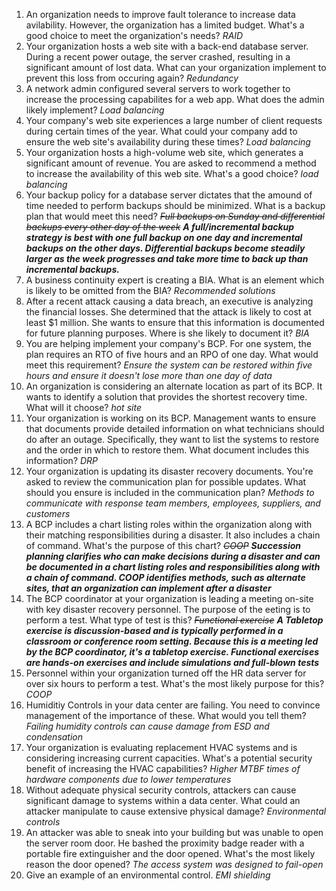 1. An organization needs to improve fault tolerance to increase data avilability. However, the organization has a limited budget. What's a good choice to meet the organization's needs? _RAID_
2. Your organization hosts a web site with a back-end database server. During a recent power outage, the server crashed, resulting in a significant amount of lost data. What can your organization implement to prevent this loss from occuring again? _Redundancy_
3. A network admin configured several servers to work together to increase the processing capabilites for a web app. What does the admin likely implement? _Load balancing_
4. Your company's web site experiences a large number of client requests during certain times of the year. What could your company add to ensure the web site's availability during these times? _Load balancing_
5. Your organization hosts a high-volume web site, which generates a significant amount of revenue. You are asked to recommend a method to increase the availability of this web site. What's a good choice? _load balancing_
6. Your backup policy for a database server dictates that the amound of time needed to perform backups should be minimized. What is a backup plan that would meet this need? _~~Full backups on Sunday and differential backups every other day of the week~~ **A full/incremental backup strategy is best with one full backup on one day and incremental backups on the other days. Differential backups become steadily larger as the week progresses and take more time to back up than incremental backups.**_
7. A business continuity expert is creating a BIA. What is an element which is likely to be omitted from the BIA? _Recommended solutions_
8. After a recent attack causing a data breach, an executive is analyzing the financial losses. She determined that the attack is likely to cost at least $1 million. She wants to ensure that this information is documented for future planning purposes. Where is she likely to document it? _BIA_
9. You are helping implement your company's BCP. For one system, the plan requires an RTO of five hours and an RPO of one day. What would meet this requirement? _Ensure the system can be restored within five hours and ensure it doesn't lose more than one day of data_
10. An organization is considering an alternate location as part of its BCP. It wants to identify a solution that provides the shortest recovery time. What will it choose? _hot site_
11. Your organization is working on its BCP. Management wants to ensure that documents provide detailed information on what technicians should do after an outage. Specifically, they want to list the systems to restore and the order in which to restore them. What document includes this information? _DRP_
12. Your organization is updating its disaster recovery documents. You're asked to review the communication plan for possible updates. What should you ensure is included in the communication plan? _Methods to communicate with response team members, employees, suppliers, and customers_
13. A BCP includes a chart listing roles within the organization along with their matching responsibilities during a disaster. It also includes a chain of command. What's the purpose of this chart? _~~COOP~~ **Succession planning clarifies who can make decisions during a disaster and can be documented in a chart listing roles and responsibilities along with a chain of command. COOP identifies methods, such as alternate sites, that an organization can implement after a disaster**_
14. The BCP coordinator at your organization is leading a meeting on-site with key disaster recovery personnel. The purpose of the eeting is to perform a test. What type of test is this? _~~Functional exercise~~ **A Tabletop exercise is discussion-based and is typically performed in a classroom or conference room setting. Because this is a meeting led by the BCP coordinator, it's a tabletop exercise. Functional exercises are hands-on exercises and include simulations and full-blown tests**_
15. Personnel within your organization turned off the HR data server for over six hours to perform a test. What's the most likely purpose for this? _COOP_
16. Humiditiy Controls in your data center are failing. You need to convince management of the importance of these. What would you tell them? _Failing humidity controls can cause damage from ESD and condensation_
17. Your organization is evaluating replacement HVAC systems and is considering increasing current capacities. What's a potential security benefit of increasing the HVAC capabilities? _Higher MTBF times of hardware components due to lower temperatures_
18. Without adequate physical security controls, attackers can cause significant damage to systems within a data center. What could an attacker manipulate to cause extensive physical damage? _Environmental controls_
19. An attacker was able to sneak into your building but was unable to open the server room door. He bashed the proximity badge reader with a portable fire extinguisher and the door opened. What's the most likely reason the door opened? _The access system was designed to fail-open_
20. Give an example of an environmental control. _EMI shielding_